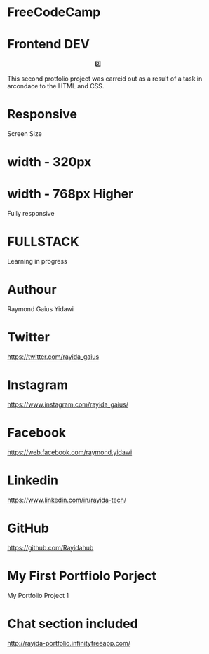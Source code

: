 # FreeCodeCamp 

# Frontend DEV

                                2️⃣
This second protfolio project was carreid out as a result of a task in arcondace to the HTML and CSS. 

# Responsive 
Screen Size 
# width - 320px
# width - 768px Higher  

Fully responsive

# FULLSTACK 
 Learning  in progress 



 # Authour
 Raymond Gaius Yidawi


# Twitter 
https://twitter.com/rayida_gaius

# Instagram 
https://www.instagram.com/rayida_gaius/

# Facebook 
https://web.facebook.com/raymond.yidawi

# Linkedin
https://www.linkedin.com/in/rayida-tech/

# GitHub 
https://github.com/Rayidahub

# My First Portfiolo Porject
My Portfolio Project 1
# Chat section included
http://rayida-portfolio.infinityfreeapp.com/